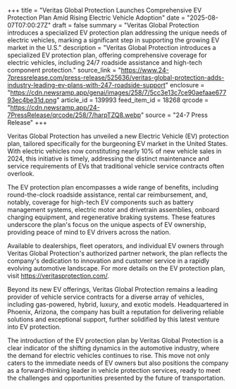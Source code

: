 +++
title = "Veritas Global Protection Launches Comprehensive EV Protection Plan Amid Rising Electric Vehicle Adoption"
date = "2025-08-07T07:00:27Z"
draft = false
summary = "Veritas Global Protection introduces a specialized EV protection plan addressing the unique needs of electric vehicles, marking a significant step in supporting the growing EV market in the U.S."
description = "Veritas Global Protection introduces a specialized EV protection plan, offering comprehensive coverage for electric vehicles, including 24/7 roadside assistance and high-tech component protection."
source_link = "https://www.24-7pressrelease.com/press-release/525636/veritas-global-protection-adds-industry-leading-ev-plans-with-247-roadside-support"
enclosure = "https://cdn.newsramp.app/genai/images/258/7/5cc3e13c7ce90aefaae67793ec4be31d.png"
article_id = 139993
feed_item_id = 18268
qrcode = "https://cdn.newsramp.app/24-7PressRelease/qrcode/258/7/harpTZQ8.webp"
source = "24-7 Press Release"
+++

<p>Veritas Global Protection has unveiled a new Electric Vehicle (EV) protection plan, tailored specifically for the burgeoning EV market in the United States. With electric vehicles now constituting nearly 10% of new vehicle sales in 2024, this initiative is timely, addressing the distinct maintenance and service requirements of EVs that traditional vehicle service contracts often overlook.</p><p>The EV protection plan encompasses a wide range of benefits, including round-the-clock roadside assistance, rental car reimbursement, and, notably, coverage for high-tech EV components such as battery management systems, electric motor and drivetrain assemblies, onboard charging equipment, and regenerative braking systems. These features underscore the plan's focus on the unique aspects of EV ownership, providing peace of mind to EV drivers across the nation.</p><p>Available to dealerships, fleet operators, and individual EV owners through Veritas Global Protection's authorized partner network, the plan reflects the company's dedication to innovation and customer service in a rapidly evolving automotive landscape. For more details on the EV protection plan, visit <a href='https://veritasprotection.com/' rel='nofollow' target='_blank'>https://veritasprotection.com/</a>.</p><p>Beyond its new EV offerings, Veritas Global Protection remains a leading provider of vehicle service contracts for a diverse array of vehicles, including gas-powered, hybrid, luxury, and exotic models. Headquartered in Phoenix, Arizona, the company has built a reputation for delivering reliable solutions and exceptional support, further solidified by this latest venture into EV protection.</p><p>The introduction of the EV protection plan by Veritas Global Protection is a clear indicator of the shifting dynamics in the automotive industry, where the demand for electric vehicles continues to rise. This move not only caters to the immediate needs of EV owners but also positions the company as a forward-thinking leader in vehicle protection services, ready to meet the challenges and opportunities presented by the future of transportation.</p>